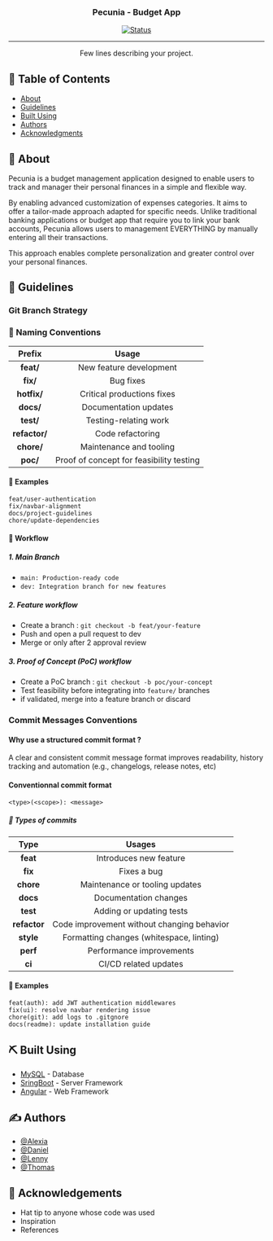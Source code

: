 <h3 align="center">Pecunia - Budget App</h3>

<div align="center">

  [![Status](https://img.shields.io/badge/status-active-success.svg)]()

</div>

---

<p align="center"> Few lines describing your project.
    <br>
</p>

## 📝 Table of Contents

- [About](#about)
- [Guidelines](#guidelines)
- [Built Using](#built_using)
- [Authors](#authors)
- [Acknowledgments](#acknowledgement)

## 🧐 About <a name = "about"></a>

Pecunia is a budget management application designed to enable users to track and manager their personal finances in a simple and flexible way.

By enabling advanced customization of expenses categories. It aims to offer a tailor-made approach adapted for specific needs.
Unlike traditional banking applications or budget app that require you to link your bank accounts,
Pecunia allows users to management EVERYTHING by manually entering all their transactions.

This approach enables complete personalization and greater control over your personal finances.

## 📓 Guidelines

### Git Branch Strategy

### 📌 Naming Conventions

| Prefix | Usage |
| :-------: | :------:|
| **feat/** | New feature development |
| **fix/** | Bug fixes |
| **hotfix/** | Critical productions fixes |
| **docs/** | Documentation updates |
| **test/** | Testing-relating work |
| **refactor/** | Code refactoring |
| **chore/** | Maintenance and tooling |
| **poc/** | Proof of concept for feasibility testing |

#### 🔷 Examples

```git
feat/user-authentication
fix/navbar-alignment
docs/project-guidelines
chore/update-dependencies
```

#### 🔄 Workflow

##### 1. Main Branch

- `main: Production-ready code`
- `dev: Integration branch for new features`

##### 2. Feature workflow

- Create a branch : `git checkout -b feat/your-feature`
- Push and open a pull request to dev
- Merge or only after 2 approval review

##### 3. Proof of Concept (PoC) workflow

- Create a PoC branch : `git checkout -b poc/your-concept`
- Test feasibility before integrating into `feature/` branches
- if validated, merge into a feature branch or discard

### Commit Messages Conventions

#### Why use a structured commit format ?

A clear and consistent commit message format improves readability, history tracking and automation (e.g., changelogs, release notes, etc)

#### Conventionnal commit format

`<type>(<scope>): <message>`

##### 🔷 Types of commits

| Type | Usages |
| :------: | :-----:|
| **feat** | Introduces new feature |
| **fix** | Fixes a bug |
| **chore** | Maintenance or tooling updates |
| **docs** | Documentation changes |
| **test** | Adding or updating tests |
| **refactor** | Code improvement without changing behavior |
| **style** | Formatting changes (whitespace, linting) |
| **perf** | Performance improvements |
| **ci** | CI/CD related updates |

#### 📌 Examples

```git
feat(auth): add JWT authentication middlewares
fix(ui): resolve navbar rendering issue
chore(git): add logs to .gitgnore
docs(readme): update installation guide
```

## ⛏️ Built Using <a name = "built_using"></a>

- [MySQL](https://www.mysql.com/) - Database
- [SringBoot](https://spring.io/projects/spring-boot) - Server Framework
- [Angular](https://angular.dev/) - Web Framework

## ✍️ Authors <a name = "authors"></a>

- [@Alexia](https://github.com/AlexiaGu)
- [@Daniel](https://github.com/danielgonzalez0)
- [@Lenny](https://github.com/lenny-zanotelli)
- [@Thomas](https://github.com/Thomas-Lunardo)

## 🎉 Acknowledgements <a name = "acknowledgement"></a>

- Hat tip to anyone whose code was used
- Inspiration
- References

